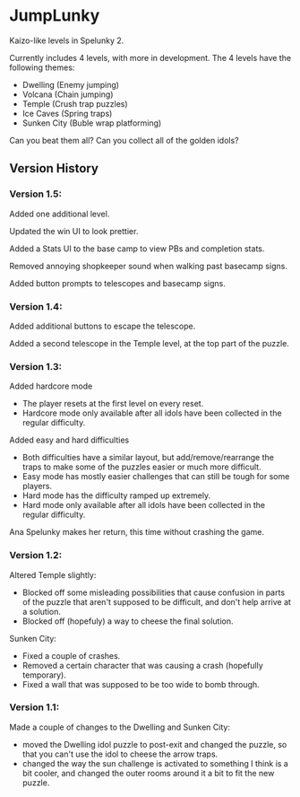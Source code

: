 # JumpLunky

Kaizo-like levels in Spelunky 2.

Currently includes 4 levels, with more in development. The 4 levels have the following themes:
- Dwelling (Enemy jumping)
- Volcana (Chain jumping)
- Temple (Crush trap puzzles)
- Ice Caves (Spring traps)
- Sunken City (Buble wrap platforming)

Can you beat them all? Can you collect all of the golden idols?
<br/>
## Version History

### Version 1.5:

Added one additional level.

Updated the win UI to look prettier.

Added a Stats UI to the base camp to view PBs and completion stats.

Removed annoying shopkeeper sound when walking past basecamp signs.

Added button prompts to telescopes and basecamp signs.

### Version 1.4:
Added additional buttons to escape the  telescope.

Added a second telescope in the Temple level, at the top part of the puzzle.

### Version 1.3:

Added hardcore mode
- The player resets at the first level on every reset.
- Hardcore mode only available after all idols have been collected in the regular difficulty.

Added easy and hard difficulties
- Both difficulties have a similar layout, but add/remove/rearrange the traps to make some of the puzzles easier or much more difficult.
- Easy mode has mostly easier challenges that can still be tough for some players.
- Hard mode has the difficulty ramped up extremely.
- Hard mode only available after all idols have been collected in the regular difficulty.

Ana Spelunky makes her return, this time without crashing the game.

### Version 1.2:

Altered Temple slightly:
- Blocked off some misleading possibilities that cause confusion in parts of the puzzle that aren't supposed to be difficult, and don't help arrive at a solution.
- Blocked off (hopefuly) a way to cheese the final solution.

Sunken City:
- Fixed a couple of crashes.
- Removed a certain character that was causing a crash (hopefully temporary).
- Fixed a wall that was supposed to be too wide to bomb through.

### Version 1.1:

Made a couple of changes to the Dwelling and Sunken City:
- moved the Dwelling idol puzzle to post-exit and changed the puzzle, so that you can't use the idol to cheese the arrow traps.
- changed the way the sun challenge is activated to something I think is a bit cooler, and changed the outer rooms around it a bit to fit the new puzzle.